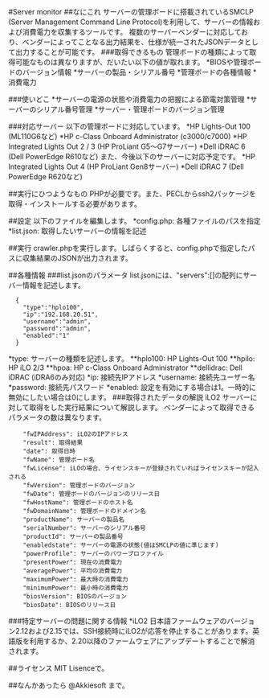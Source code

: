 #Server monitor
##なにこれ
サーバーの管理ボードに搭載されているSMCLP (Server Management Command Line Protocol)を利用して、サーバーの情報および消費電力を収集するツールです。
複数のサーバーベンダーに対応しており、ベンダーによってことなる出力結果を、仕様が統一されたJSONデータとして出力することが可能です。
###取得できるもの
管理ボードの種類によって取得可能なものは異なりますが、だいたい以下の値が取れます。
*BIOSや管理ボードのバージョン情報
*サーバーの製品・シリアル番号
*管理ボードの各種情報
*消費電力

###使いどこ
*サーバーの電源の状態や消費電力の把握による節電対策管理
*サーバーのシリアル番号管理
*サーバー・管理ボードのバージョン管理

###対応サーバー
以下の管理ボードに対応しています。
*HP Lights-Out 100 (ML110G6など)
*HP c-Class Onboard Administrator (c3000/c7000)
*HP Integrated Lights Out 2 / 3 (HP ProLiant G5〜G7サーバー)
*Dell iDRAC 6 (Dell PowerEdge R610など)
また、今後以下のサーバーに対応予定です。
*HP Integrated Lights Out 4 (HP ProLiant Gen8サーバー)
*Dell iDRAC 7 (Dell PowerEdge R620など)

##実行にひつようなもの
PHPが必要です。また、PECLからssh2パッケージを取得・インストールする必要があります。

##設定
以下のファイルを編集します。
*config.php: 各種ファイルのパスを指定
*list.json: 取得したいサーバーの情報を記述

##実行
crawler.phpを実行します。しばらくすると、config.phpで指定したパスに収集結果のJSONが出力されます。

##各種情報
###list.jsonのパラメータ
list.jsonには、"servers":[]の配列にサーバー情報を記述します。
```
  {
    "type":"hplo100",
    "ip":"192.168.20.51",
    "username":"admin",
    "password":"admin",
    "enabled":"1"
  }
```
*type: サーバーの種類を記述します。
**hplo100: HP Lights-Out 100
**hpilo: HP iLO 2/3
**hpoa: HP c-Class Onboard Administrator
**dellidrac: Dell iDRAC (iDRA6のみ対応)
*ip: 接続先IPアドレス
*username: 接続先ユーザー名
*password: 接続先パスワード
*enabled: 設定を有効にする場合は1。一時的に無効にしたい場合は0にします。
###取得されたデータの解説
iLO2 サーバーに対して取得をした実行結果について解説します。
ベンダーによって取得できるパラメータの数は異なります。
```
    "fwIPAddress": iLO2のIPアドレス
    "result": 取得結果
    "date": 取得日時
    "fwName": 管理ボード名
    "fwLicense": iLOの場合、ライセンスキーが登録されていればライセンスキーが記入される
    "fwVersion": 管理ボードのバージョン
    "fwDate": 管理ボードのバージョンのリリース日
    "fwHostName": 管理ボードのホスト名
    "fwDomainName": 管理ボードのドメイン名
    "productName": サーバーの製品名
    "serialNumber": サーバーのシリアル番号
    "productId": サーバーの製品番号
    "enabledstate": サーバーの電源の状態(値はSMCLPの値に準じます)
    "powerProfile": サーバーのパワープロファイル
    "presentPower": 現在の消費電力
    "averagePower": 平均の消費電力
    "maximumPower": 最大時の消費電力
    "minimumPower": 最小時の消費電力
    "biosVersion": BIOSのバージョン
    "biosDate": BIOSのリリース日
```
###特定サーバーの問題に関する情報
*iLO2 日本語ファームウェアのバージョン2.12および2.15では、SSH接続時にiLO2が応答を停止することがあります。英語版を利用するか、2.20以降のファームウェアにアップデートすることで解消されます。

##ライセンス
MIT Lisenceで。

##なんかあったら
@Akkiesoft まで。